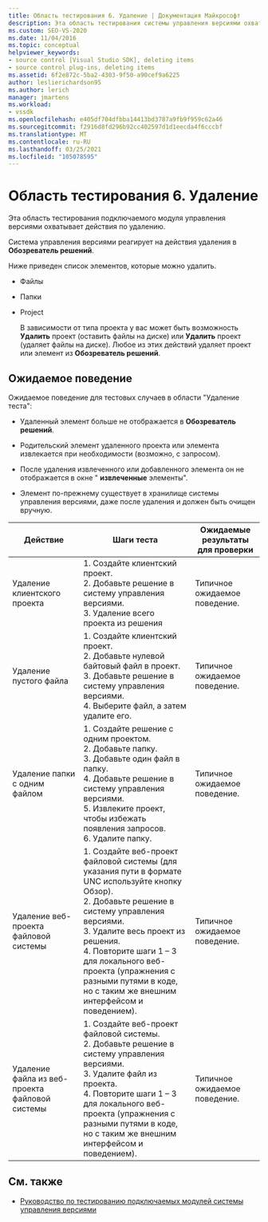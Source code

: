 ```yaml
---
title: Область тестирования 6. Удаление | Документация Майкрософт
description: Эта область тестирования системы управления версиями охватывает действия удаления в обозреватель решений для подключаемого модуля системы управления версиями Visual Studio.
ms.custom: SEO-VS-2020
ms.date: 11/04/2016
ms.topic: conceptual
helpviewer_keywords:
- source control [Visual Studio SDK], deleting items
- source control plug-ins, deleting items
ms.assetid: 6f2e872c-5ba2-4303-9f50-a90cef9a6225
author: leslierichardson95
ms.author: lerich
manager: jmartens
ms.workload:
- vssdk
ms.openlocfilehash: e405df704dfbba14413bd3787a9fb9f959c62a46
ms.sourcegitcommit: f2916d8fd296b92cc402597d1d1eecda4f6cccbf
ms.translationtype: MT
ms.contentlocale: ru-RU
ms.lasthandoff: 03/25/2021
ms.locfileid: "105078595"
---
```

# <a name="test-area-6-delete"></a>Область тестирования 6. Удаление
Эта область тестирования подключаемого модуля управления версиями охватывает действия по удалению.

 Система управления версиями реагирует на действия удаления в **Обозреватель решений**.

 Ниже приведен список элементов, которые можно удалить.

- Файлы

- Папки

- Project

  В зависимости от типа проекта у вас может быть возможность **Удалить** проект (оставить файлы на диске) или **Удалить** проект (удаляет файлы на диске). Любое из этих действий удаляет проект или элемент из **Обозреватель решений**.

## <a name="expected-behavior"></a>Ожидаемое поведение
 Ожидаемое поведение для тестовых случаев в области "Удаление теста":

- Удаленный элемент больше не отображается в **Обозреватель решений**.

- Родительский элемент удаленного проекта или элемента извлекается при необходимости (возможно, с запросом).

- После удаления извлеченного или добавленного элемента он не отображается в окне " **извлеченные** элементы".

- Элемент по-прежнему существует в хранилище системы управления версиями, даже после удаления и должен быть очищен вручную.

|Действие|Шаги теста|Ожидаемые результаты для проверки|
|------------|----------------|--------------------------------|
|Удаление клиентского проекта|1. Создайте клиентский проект.<br />2. Добавьте решение в систему управления версиями.<br />3. Удаление всего проекта из решения|Типичное ожидаемое поведение.|
|Удаление пустого файла|1. Создайте клиентский проект.<br />2. Добавьте нулевой байтовый файл в проект.<br />3. Добавьте решение в систему управления версиями.<br />4. Выберите файл, а затем удалите его.|Типичное ожидаемое поведение.|
|Удаление папки с одним файлом|1. Создайте решение с одним проектом.<br />2. Добавьте папку.<br />3. Добавьте один файл в папку.<br />4. Добавьте решение в систему управления версиями.<br />5. Извлеките проект, чтобы избежать появления запросов.<br />6. Удалите папку.|Типичное ожидаемое поведение.|
|Удаление веб-проекта файловой системы|1. Создайте веб-проект файловой системы (для указания пути в формате UNC используйте кнопку Обзор).<br />2. Добавьте решение в систему управления версиями.<br />3. Удалите весь проект из решения.<br />4. Повторите шаги 1 – 3 для локального веб-проекта (упражнения с разными путями в коде, но с таким же внешним интерфейсом и поведением).|Типичное ожидаемое поведение.|
|Удаление файла из веб-проекта файловой системы|1. Создайте веб-проект файловой системы.<br />2. Добавьте решение в систему управления версиями.<br />3. Удалите файл из проекта.<br />4. Повторите шаги 1 – 3 для локального веб-проекта (упражнения с разными путями в коде, но с таким же внешним интерфейсом и поведением).|Типичное ожидаемое поведение.|

## <a name="see-also"></a>См. также
- [Руководство по тестированию подключаемых модулей системы управления версиями](../../extensibility/internals/test-guide-for-source-control-plug-ins.md)

